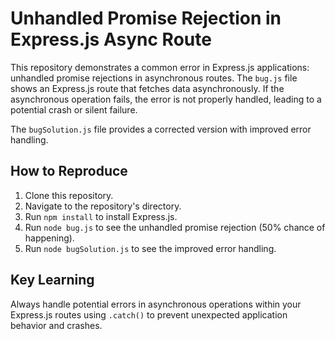 # Unhandled Promise Rejection in Express.js Async Route

This repository demonstrates a common error in Express.js applications: unhandled promise rejections in asynchronous routes.  The `bug.js` file shows an Express.js route that fetches data asynchronously. If the asynchronous operation fails, the error is not properly handled, leading to a potential crash or silent failure.

The `bugSolution.js` file provides a corrected version with improved error handling.

## How to Reproduce

1. Clone this repository.
2. Navigate to the repository's directory.
3. Run `npm install` to install Express.js.
4. Run `node bug.js` to see the unhandled promise rejection (50% chance of happening).
5. Run `node bugSolution.js` to see the improved error handling.

## Key Learning

Always handle potential errors in asynchronous operations within your Express.js routes using `.catch()` to prevent unexpected application behavior and crashes.